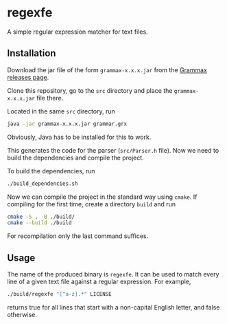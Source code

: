 # regexfe

A simple regular expression matcher for text files.

## Installation

Download the jar file of the form `grammax-x.x.x.jar` from the [Grammax releases page](https://github.com/ZeroBone/Grammax/releases).

Clone this repository, go to the `src` directory and place the `grammax-x.x.x.jar` file there.

Located in the same `src` directory, run
```bash
java -jar grammax-x.x.x.jar grammar.grx
```
Obviously, Java has to be installed for this to work.

This generates the code for the parser (`src/Parser.h` file). Now we need to build the dependencies and compile the project.

To build the dependencies, run
```bash
./build_dependencies.sh
```

Now we can compile the project in the standard way using `cmake`. If compiling for the first time, create a directory `build` and run
```bash
cmake -S . -B ./build/
cmake --build ./build
```
For recompilation only the last command suffices.

## Usage

The name of the produced binary is `regexfe`. It can be used to match every line of a given text file against a regular expression.
For example,
```bash
./build/regexfe "[^a-z].*" LICENSE
```
returns true for all lines that start with a non-capital English letter, and false otherwise.